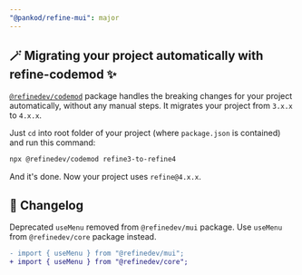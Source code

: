 ```yaml
---
"@pankod/refine-mui": major
---
```


## 🪄 Migrating your project automatically with refine-codemod ✨

[`@refinedev/codemod`](https://github.com/refinedev/refine/tree/master/packages/codemod) package handles the breaking changes for your project automatically, without any manual steps. It migrates your project from `3.x.x` to `4.x.x`.

Just `cd` into root folder of your project (where `package.json` is contained) and run this command:

```sh
npx @refinedev/codemod refine3-to-refine4
```

And it's done. Now your project uses `refine@4.x.x`.

## 📝 Changelog

Deprecated `useMenu` removed from `@refinedev/mui` package. Use `useMenu` from `@refinedev/core` package instead.

```diff
- import { useMenu } from "@refinedev/mui";
+ import { useMenu } from "@refinedev/core";
```
